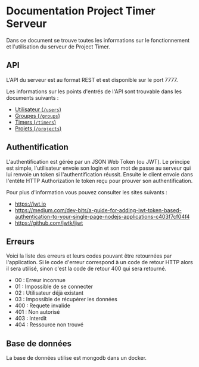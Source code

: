 # Documentation Project Timer Serveur

Dans ce document se trouve toutes les informations sur le fonctionnement et l'utilisation du serveur de Project Timer.

## API

L'API du serveur est au format REST et est disponible sur le port 7777. 

Les informations sur les points d'entrés de l'API sont trouvable dans les documents suivants : 
- [Utilisateur (`/users`)](./api/users.md) 
- [Groupes (`/groups`)](./api/groups.md) 
- [Timers (`/timers`)](./api/timers.md)
- [Projets (`/projects`)](./api/projects.md.md)  

## Authentification

L'authentification est gérée par un JSON Web Token (ou JWT). Le principe est simple, l'utilisateur envoie son login et son mot de passe au serveur qui lui renvoie un token si l'authentification réussit. Ensuite le client envoie dans l'entête HTTP Authorization le token reçu pour prouver son authentification.

Pour plus d'information vous pouvez consulter les sites suivants :

- https://jwt.io
- https://medium.com/dev-bits/a-guide-for-adding-jwt-token-based-authentication-to-your-single-page-nodejs-applications-c403f7cf04f4
- https://github.com/jwtk/jjwt



## Erreurs

Voici la liste des erreurs et leurs codes pouvant être retournées par l'application. Si le code d'erreur correspond à un code de retour HTTP alors il sera utilisé, sinon c'est la code de retour 400 qui sera retourné.

- 00 : Erreur inconnue
- 01 : Impossible de se connecter
- 02 : Utilisateur déjà existant
- 03 : Impossible de récupèrer les données
- 400 : Requete invalide
- 401 : Non autorisé
- 403 : Interdit
- 404 : Ressource non trouvé

## Base de données

La base de données utilise est mongodb dans un docker. 

